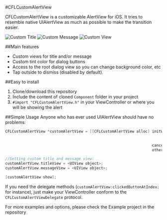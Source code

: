 #CFLCustomAlertView

CFLCustomAlertView is a customizable AlertView for iOS.
It tries to resemble native UIAlertView as much as possible to make the transition easier.

![Custom Title](http://caioflandau.github.io/CFLCustomAlertView/custom_title.png) ![Custom Message](http://caioflandau.github.io/CFLCustomAlertView/custom_message.png) ![Custom View](http://caioflandau.github.io/CFLCustomAlertView/custom_view.png)

##Main features
* Custom views for title and/or message
* Custom tint color for dialog buttons
* Access to the root dialog view so you can change background color, etc
* Tap outside to dismiss (disabled by default).

##Easy to install
1. Clone/download this repository
2. Include the content of cloned `Component` folder in your project
3. `#import "CFLCustomAlertView.h"` in your ViewController or where you will be showing the alert

##Simple Usage
Anyone who has ever used UIAlertView should have no problems:
```Objective-c
CFLCustomAlertView *customAlertView = [[CFLCustomAlertView alloc] initWithTitle:@""
                                                                            message:@"But this message is just plain text."
                                                                           delegate:self
                                                                  cancelButtonTitle:@"Will stack vertically"
                                                                  otherButtonTitles:@[@"More buttons", @"Three or"]];

//Setting custom title and message view:
customAlertView.titleView = <UIView object>;
customAlertView.messageView = <UIView object>;

[customAlertView show];

```

If you need the delegate methods (`customAlertView:clickedButtonAtIndex:` for instance), just make your ViewController conform to the `CFLCustomAlertViewDelegate` protocol.

For more examples and options, please check the Example project in the repository
